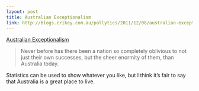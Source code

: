 ```yaml
--- 
layout: post
title: Australian Exceptionalism
link: http://blogs.crikey.com.au/pollytics/2011/12/08/australian-exceptionalism/
---
```

<a href=
"http://blogs.crikey.com.au/pollytics/2011/12/08/australian-exceptionalism/">
Australian Exceptionalism</a><br>

<blockquote>
  <p>Never before has there been a nation so completely oblivious
  to not just their own successes, but the sheer enormity of them,
  than Australia today.</p>
</blockquote>

<p>Statistics can be used to show whatever you like, but I think
it’s fair to say that Australia is a great place to live.</p>
